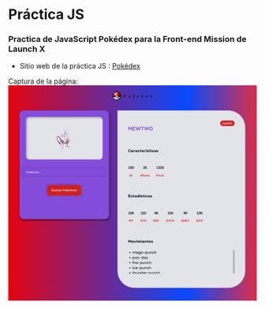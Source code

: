 # Práctica JS
### Practica de JavaScript Pokédex para la Front-end Mission de Launch X

* Sitio web de la práctica JS : [Pokédex](https://sw-eng-rickwork17.github.io/JS-FrontEnd-Mission-LaunchX/)

Captura de la página:
![Captura de la página Pokédex](https://github.com/sw-eng-rickwork17/JS-FrontEnd-Mission-LaunchX/blob/main/img/pokedex_screenshot.png)
